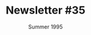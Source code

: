---
title: "Newsletter #35"
date: "Summer 1995"
pdf: "https://archive.org/details/interspecies-communication-newsletter-0035"
---